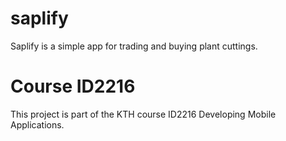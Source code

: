# saplify
Saplify is a simple app for trading and buying plant cuttings.

# Course ID2216
This project is part of the KTH course ID2216 Developing Mobile Applications.
